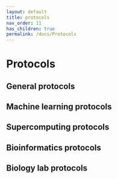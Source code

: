 ```yaml
---
layout: default
title: protocols
nav_order: 11
has_children: true
permalink: /docs/Protocols
---
```

# Protocols

## General protocols

## Machine learning protocols

## Supercomputing protocols

## Bioinformatics protocols

## Biology lab protocols

